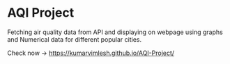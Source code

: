 # AQI Project
Fetching air quality  data from API and displaying on webpage using graphs and Numerical data for different popular cities.

Check now -> https://kumarvimlesh.github.io/AQI-Project/
